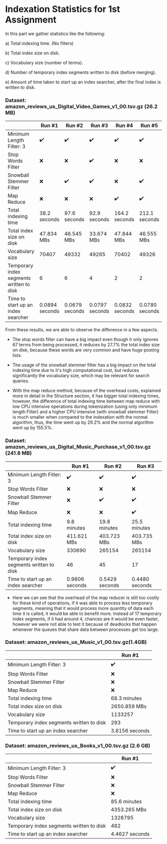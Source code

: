 # Indexation Statistics for 1st Assignment

In this part we gather statistics like the following:

a) Total indexing time. (No filters)

b) Total index size on disk.

c) Vocabulary size (number of terms).

d) Number of temporary index segments written to disk (before merging).

e) Amount of time taken to start up an index searcher, after the final index is written to disk.


### Dataset: amazon_reviews_us_Digital_Video_Games_v1_00.tsv.gz (26.2 MB)

|                                          | Run #1             | Run #2             | Run #3             | Run #4             | Run #5             |
|------------------------------------------|--------------------|--------------------|--------------------|--------------------|--------------------|
| Minimum Length Filter: 3                 | ✔️ | ✔️ | ✔️ | ✔️ | ✔️ |
| Stop Words Filter                        |         ❌        |         ❌        | ✔️ |         ❌        |         ❌        |
| Snowball Stemmer Filter                  |         ❌        | ✔️ | ✔️ |         ❌        | ✔️ |
| Map Reduce                               |         ❌        |         ❌        |         ❌        | ✔️ | ✔️ |
| Total indexing time                      |    38.2 seconds    |    97.6 seconds    |    92.9 seconds    |    164.2 seconds   |    212.1 seconds   |
| Total index size on disk                 |     47.834 MBs     |     46.545 MBs     |     33.674 MBs     |     47.844 MBs     |     46.555 MBs     |
| Vocabulary size                          |        70407       |        49332       |        49265       |        70402       |       49326      |
| Temporary index segments written to disk |          6         |          6         |          4         |          2         |          2         |
| Time to start up an index searcher       |  0.0894 seconds  |    0.0679 seconds    |   0.0797 seconds   |   0.0832 seconds   |   0.0780 seconds   |

From these results, we are able to observe the difference in a few aspects.

- The stop words filter can have a big impact even though it only ignores 67 terms from being processed, it reduces by 27.7% the total index size on disk, because these words are very common and have huge posting lists.

- The usage of the snowball stemmer filter has a big impact on the total indexing time due to it's high computational cost, but reduces significantly the vocabulary size, which may be relevant for search queries.

- With the map reduce method, because of the overhead costs, explained more in detail in the Structure section, it has bigger total indexing times, however, the difference of total indexing time between map reduce with low CPU intensive operations during tokenization (using only minimum length Filter) and a higher CPU intensive (with snowball stemmer Filter) is much smaller when compared to the indexation with the normal algorithm, thus, the time went up by 29.2% and the normal algorithm went up by 155.5%.


### Dataset: amazon_reviews_us_Digital_Music_Purchase_v1_00.tsv.gz (241.8 MB)

|                                          | Run #1             | Run #2             | Run #3             |
|------------------------------------------|--------------------|--------------------|--------------------|
| Minimum Length Filter: 3                 | ✔️ | ✔️ | ✔️ |
| Stop Words Filter                        |         ❌        |         ❌        |         ❌        |
| Snowball Stemmer Filter                  |         ❌        | ✔️ |  ✔️ |
| Map Reduce                               |         ❌        |         ❌        | ✔️ |
| Total indexing time                      |    9.8 minutes    |  19.8 minutes  |  25.5 minutes  |
| Total index size on disk                 |    411.621 MBs    |   403.723 MBs  |   403.735 MBs   |
| Vocabulary size                          |      330690       |    265154      |    265154     |
| Temporary index segments written to disk |         46        |        45      |       17      |
| Time to start up an index searcher       |   0.9606 seconds  |   0.5429 seconds   |  0.4480 seconds  |

- Here we can see that the overhead of the map reducer is still too costly for these kind of operations, if it was able to process less temporary segments, meaning that it would process more quantity of data each time it is called, it would be able to benefit more. Instead of 17 temporary index segments, if it had around 4, chances are it would be even faster, however we were not able to test it because of deadlocks that happen whenever the queues that share data between processes get too large.


### Dataset: amazon_reviews_us_Music_v1_00.tsv.gz(1.4GB)

|                                          | Run #1             |
|------------------------------------------|--------------------|
| Minimum Length Filter: 3                 | ✔️ |
| Stop Words Filter                        |         ❌        |
| Snowball Stemmer Filter                  |         ❌        |
| Map Reduce                               |         ❌        |
| Total indexing time                      |    68.3 minutes   |
| Total index size on disk                 |    2650.859 MBs   |
| Vocabulary size                          |     1133257       |
| Temporary index segments written to disk |        293        |
| Time to start up an index searcher       |   3.8156 seconds  |


### Dataset: amazon_reviews_us_Books_v1_00.tsv.gz (2.6 GB)

|                                          | Run #1             |
|------------------------------------------|--------------------|
| Minimum Length Filter: 3                 | ✔️ |
| Stop Words Filter                        |         ❌        |
| Snowball Stemmer Filter                  |         ❌        |
| Map Reduce                               |         ❌        |
| Total indexing time                      |    85.6 minutes   |
| Total index size on disk                 |    4353.265 MBs   |
| Vocabulary size                          |     1328795       |
| Temporary index segments written to disk |       482         |
| Time to start up an index searcher       |    4.4627 seconds        |
